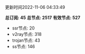 更新时间2022-11-06 04:33:49

**总订阅: 45**
**总节点: 2517**
**有效节点: 527**
- ssr节点: 20
- v2ray节点: 318
- trojan节点: 43
- ss节点: 146
